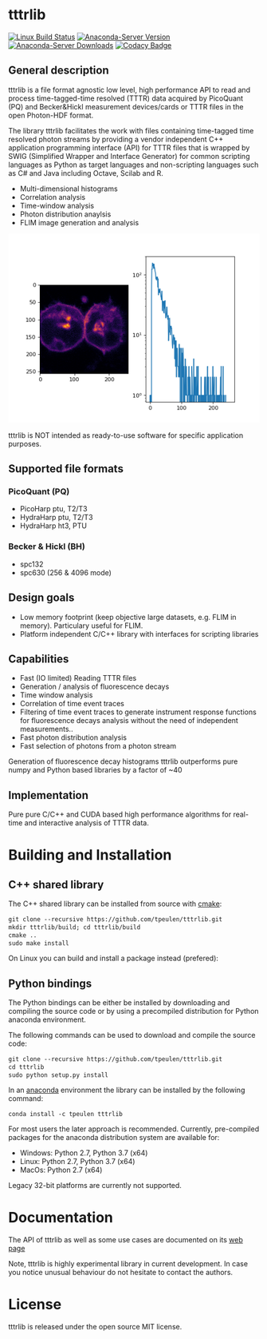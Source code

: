 # tttrlib
 
[![Linux Build Status](https://travis-ci.org/tpeulen/tttrlib.svg)](https://travis-ci.org/tpeulen/tttrlib)
[![Anaconda-Server Version](https://anaconda.org/tpeulen/tttrlib/badges/version.svg)](https://anaconda.org/tpeulen/tttrlib)
[![Anaconda-Server Downloads](https://anaconda.org/tpeulen/tttrlib/badges/downloads.svg)](https://anaconda.org/tpeulen/tttrlib)
[![Codacy Badge](https://api.codacy.com/project/badge/Grade/c3895dc4fcaa43c3be7ab91713b9cd61)](https://www.codacy.com?utm_source=github.com&amp;utm_medium=referral&amp;utm_content=tpeulen/tttrlib&amp;utm_campaign=Badge_Grade)

## General description


tttrlib is a file format agnostic low level, high performance API to 
read and process time-tagged-time resolved (TTTR) data acquired by 
PicoQuant (PQ) and Becker&Hickl measurement devices/cards or TTTR 
files in the open Photon-HDF format.

The library tttrlib facilitates the work with files containing 
time-tagged time resolved photon streams by providing 
a vendor independent C++ application programming interface (API) 
for TTTR files that is wrapped by SWIG (Simplified Wrapper and Interface 
Generator) for common scripting languages as Python as target languages 
and non-scripting languages such as C# and Java including Octave, 
Scilab and R.

*  Multi-dimensional histograms
*  Correlation analysis
*  Time-window analysis
*  Photon distribution anaylsis
*  FLIM image generation and analysis

![LabelLib and other software/libraries][3]

tttrlib is NOT intended as ready-to-use software for specific application 
purposes.


## Supported file formats

### PicoQuant (PQ)
*  PicoHarp ptu, T2/T3
*  HydraHarp ptu, T2/T3
*  HydraHarp ht3, PTU

### Becker & Hickl (BH)
*  spc132 
*  spc630 (256 & 4096 mode)

## Design goals

*  Low memory footprint (keep objective large datasets, e.g.  FLIM in memory). 
   Particulary useful for FLIM.
*  Platform independent C/C++ library with interfaces for scripting libraries 

## Capabilities

*  Fast (IO limited) Reading TTTR files
*  Generation / analysis of fluorescence decays
*  Time window analysis
*  Correlation of time event traces
*  Filtering of time event traces to generate instrument response functions for fluorescence decays 
   analysis without the need of independent measurements.. 
*  Fast photon distribution analysis
*  Fast selection of photons from a photon stream

Generation of fluorescence decay histograms tttrlib outperforms pure numpy and Python based
libraries by a factor of ~40  


## Implementation

Pure pure C/C++ and CUDA based high performance algorithms for real-time and interactive 
analysis of TTTR data.

# Building and Installation

## C++ shared library

The C++ shared library can be installed from source with [cmake](https://cmake.org/):

```console
git clone --recursive https://github.com/tpeulen/tttrlib.git
mkdir tttrlib/build; cd tttrlib/build
cmake ..
sudo make install
```

On Linux you can build and install a package instead (prefered):

## Python bindings
The Python bindings can be either be installed by downloading and compiling the source code or by using a 
precompiled distribution for Python anaconda environment.


The following commands can be used to download and compile the source code:

```console
git clone --recursive https://github.com/tpeulen/tttrlib.git
cd tttrlib
sudo python setup.py install
```

In an [anaconda](https://www.anaconda.com/) environment the library can 
be installed by the following command: 
```console
conda install -c tpeulen tttrlib
```

For most users the later approach is recommended. Currently, pre-compiled 
packages for the anaconda distribution system are available for:

*  Windows: Python 2.7, Python 3.7 (x64)
*  Linux: Python 2.7, Python 3.7 (x64)
*  MacOs: Python 2.7 (x64)

Legacy 32-bit platforms are currently not supported.

# Documentation

The API of tttrlib as well as some use cases are documented on its [web page](https://tpeulen.github.io/tttrlib) 

Note, tttrlib is highly experimental library in current development. In 
case you notice unusual behaviour do not hesitate to contact the authors. 
    

# License

tttrlib is released under the open source MIT license.

[3]: docs/_build/html/_images/imaging_tutorial.png "LabelLib and other software/libraries"